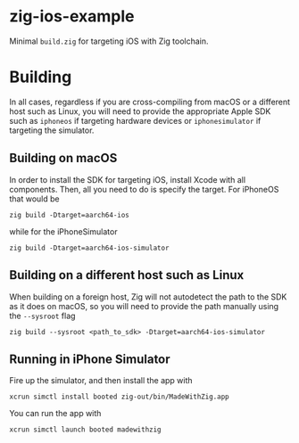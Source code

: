 # zig-ios-example

Minimal `build.zig` for targeting iOS with Zig toolchain.

# Building

In all cases, regardless if you are cross-compiling from macOS or a different host such as Linux,
you will need to provide the appropriate Apple SDK such as `iphoneos` if targeting hardware devices
or `iphonesimulator` if targeting the simulator.

## Building on macOS

In order to install the SDK for targeting iOS, install Xcode with all components. Then, all you need to
do is specify the target. For iPhoneOS that would be

```
zig build -Dtarget=aarch64-ios
```

while for the iPhoneSimulator

```
zig build -Dtarget=aarch64-ios-simulator
```

## Building on a different host such as Linux

When building on a foreign host, Zig will not autodetect the path to the SDK as it does on macOS,
so you will need to provide the path manually using the `--sysroot` flag

```
zig build --sysroot <path_to_sdk> -Dtarget=aarch64-ios-simulator
```

## Running in iPhone Simulator

Fire up the simulator, and then install the app with

```
xcrun simctl install booted zig-out/bin/MadeWithZig.app
```

You can run the app with

```
xcrun simctl launch booted madewithzig
```

